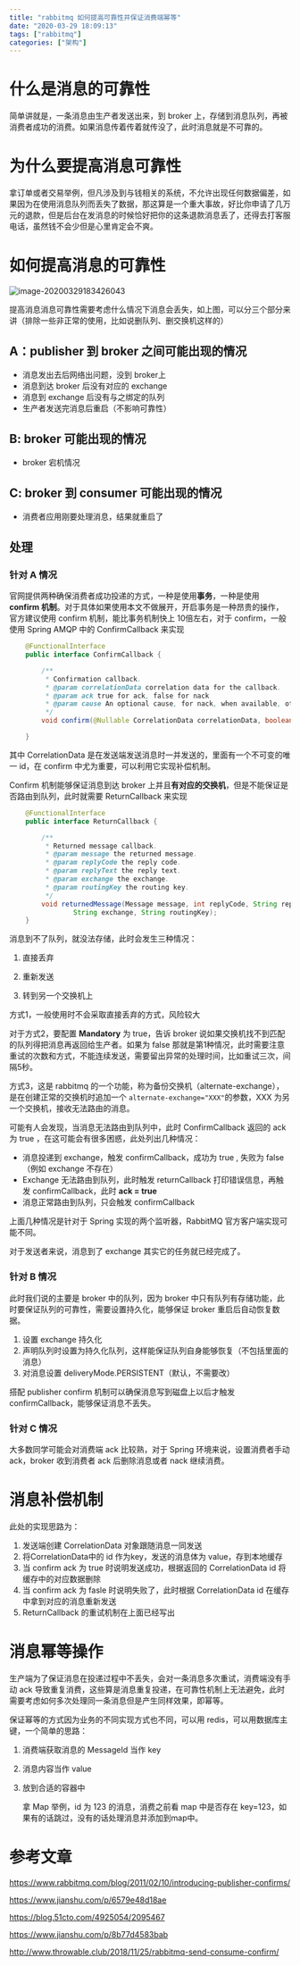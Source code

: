 ```yaml
---
title: "rabbitmq 如何提高可靠性并保证消费端幂等"
date: "2020-03-29 18:09:13"
tags: ["rabbitmq"]
categories: ["架构"]
---
```




# 什么是消息的可靠性

简单讲就是，一条消息由生产者发送出来，到 broker 上，存储到消息队列，再被消费者成功的消费。如果消息传着传着就传没了，此时消息就是不可靠的。

# 为什么要提高消息可靠性

拿订单或者交易举例，但凡涉及到与钱相关的系统，不允许出现任何数据偏差，如果因为在使用消息队列而丢失了数据，那这算是一个重大事故，好比你申请了几万元的退款，但是后台在发消息的时候恰好把你的这条退款消息丢了，还得去打客服电话，虽然钱不会少但是心里肯定会不爽。

# 如何提高消息的可靠性

![image-20200329183426043](https://ahian-blog.oss-cn-beijing.aliyuncs.com/images/2020-03-29-103429.png)

提高消息消息可靠性需要考虑什么情况下消息会丢失，如上图，可以分三个部分来讲（排除一些非正常的使用，比如说删队列、删交换机这样的）

## A：publisher 到 broker 之间可能出现的情况

- 消息发出去后网络出问题，没到 broker上
- 消息到达 broker 后没有对应的 exchange
- 消息到 exchange 后没有与之绑定的队列
- 生产者发送完消息后重启（不影响可靠性）

## B: broker 可能出现的情况

- broker 宕机情况

## C: broker 到 consumer  可能出现的情况

- 消费者应用刚要处理消息，结果就重启了

## 处理

### 针对 A 情况

官网提供两种确保消费者成功投递的方式，一种是使用**事务**，一种是使用 **confirm 机制**。对于具体如果使用本文不做展开，开启事务是一种昂贵的操作，官方建议使用 confirm 机制，能比事务机制快上 10倍左右，对于 confirm，一般使用 Spring AMQP 中的 ConfirmCallback 来实现

```java
	@FunctionalInterface
	public interface ConfirmCallback {

		/**
		 * Confirmation callback.
		 * @param correlationData correlation data for the callback.
		 * @param ack true for ack, false for nack
		 * @param cause An optional cause, for nack, when available, otherwise null.
		 */
		void confirm(@Nullable CorrelationData correlationData, boolean ack, @Nullable String cause);

	}
```

其中 CorrelationData 是在发送端发送消息时一并发送的，里面有一个不可变的唯一 id，在 confirm 中尤为重要，可以利用它实现补偿机制。

Confirm 机制能够保证消息到达 broker 上并且**有对应的交换机**，但是不能保证是否路由到队列，此时就需要 ReturnCallback 来实现

```java
	@FunctionalInterface
	public interface ReturnCallback {

		/**
		 * Returned message callback.
		 * @param message the returned message.
		 * @param replyCode the reply code.
		 * @param replyText the reply text.
		 * @param exchange the exchange.
		 * @param routingKey the routing key.
		 */
		void returnedMessage(Message message, int replyCode, String replyText,
				String exchange, String routingKey);
	}
```

消息到不了队列，就没法存储，此时会发生三种情况：

1. 直接丢弃

2. 重新发送

3. 转到另一个交换机上

方式1，一般使用时不会采取直接丢弃的方式，风险较大

对于方式2，要配置 **Mandatory** 为 true，告诉 broker 说如果交换机找不到匹配的队列得把消息再返回给生产者。如果为 false 那就是第1种情况，此时需要注意重试的次数和方式，不能连续发送，需要留出异常的处理时间，比如重试三次，间隔5秒。

方式3，这是 rabbitmq 的一个功能，称为备份交换机（alternate-exchange），是在创建正常的交换机时追加一个 ``alternate-exchange="XXX"``的参数，XXX 为另一个交换机，接收无法路由的消息。

可能有人会发现，当消息无法路由到队列中，此时 ConfirmCallback 返回的 ack 为 true ，在这可能会有很多困惑，此处列出几种情况：

- 消息投递到 exchange，触发 confirmCallback，成功为 true , 失败为 false（例如 exchange 不存在）
- Exchange 无法路由到队列，此时触发 returnCallback 打印错误信息，再触发 confirmCallback，此时 **ack = true**
- 消息正常路由到队列，只会触发 confirmCallback 

上面几种情况是针对于 Spring 实现的两个监听器，RabbitMQ 官方客户端实现可能不同。

对于发送者来说，消息到了 exchange 其实它的任务就已经完成了。

### 针对 B 情况

此时我们说的主要是 broker 中的队列，因为 broker 中只有队列有存储功能，此时要保证队列的可靠性，需要设置持久化，能够保证 broker 重启后自动恢复数据。

1. 设置 exchange 持久化
2. 声明队列时设置为持久化队列，这样能保证队列自身能够恢复（不包括里面的消息）
3. 对消息设置 deliveryMode.PERSISTENT（默认，不需要改）

搭配 publisher confirm 机制可以确保消息写到磁盘上以后才触发 confirmCallback，能够保证消息不丢失。

### 针对 C 情况

大多数同学可能会对消费端 ack 比较熟，对于 Spring 环境来说，设置消费者手动 ack，broker 收到消费者 ack 后删除消息或者 nack 继续消费。

# 消息补偿机制

此处的实现思路为：

1. 发送端创建 CorrelationData 对象跟随消息一同发送
2. 将CorrelationData中的 id 作为key，发送的消息体为 value，存到本地缓存
3. 当 confirm ack 为 true 时说明发送成功，根据返回的 CorrelationData id 将缓存中的对应数据删除
4. 当 confirm ack 为 fasle 时说明失败了，此时根据 CorrelationData id 在缓存中拿到对应的消息重新发送
5. ReturnCallback 的重试机制在上面已经写出

# 消息幂等操作

生产端为了保证消息在投递过程中不丢失，会对一条消息多次重试，消费端没有手动 ack 导致重复消费，这些算是消息重复投递，在可靠性机制上无法避免，此时需要考虑如何多次处理同一条消息但是产生同样效果，即幂等。

保证幂等的方式因为业务的不同实现方式也不同，可以用 redis，可以用数据库主键，一个简单的思路：

1. 消费端获取消息的 MessageId 当作 key

2. 消息内容当作 value

3. 放到合适的容器中

   拿 Map 举例，id 为 123 的消息，消费之前看 map 中是否存在 key=123，如果有的话跳过，没有的话处理消息并添加到map中。

# 参考文章

https://www.rabbitmq.com/blog/2011/02/10/introducing-publisher-confirms/

https://www.jianshu.com/p/6579e48d18ae

https://blog.51cto.com/4925054/2095467

https://www.jianshu.com/p/8b77d4583bab

http://www.throwable.club/2018/11/25/rabbitmq-send-consume-confirm/





